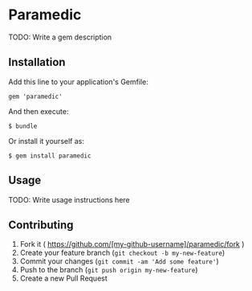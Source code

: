 # Paramedic

TODO: Write a gem description

## Installation

Add this line to your application's Gemfile:

    gem 'paramedic'

And then execute:

    $ bundle

Or install it yourself as:

    $ gem install paramedic

## Usage

TODO: Write usage instructions here

## Contributing

1. Fork it ( https://github.com/[my-github-username]/paramedic/fork )
2. Create your feature branch (`git checkout -b my-new-feature`)
3. Commit your changes (`git commit -am 'Add some feature'`)
4. Push to the branch (`git push origin my-new-feature`)
5. Create a new Pull Request
